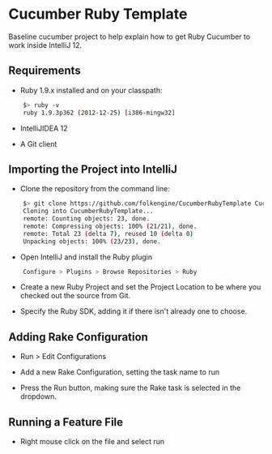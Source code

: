 Cucumber Ruby Template
======================

Baseline cucumber project to help explain how to get Ruby Cucumber to work inside IntelliJ 12.

Requirements
------------

* Ruby 1.9.x installed and on your classpath:

```sh
    $> ruby -v
    ruby 1.9.3p362 (2012-12-25) [i386-mingw32]
```    
* IntelliJIDEA 12

* A Git client

Importing the Project into IntelliJ
-----------------------------------

* Clone the repository from the command line:

```sh
    $> git clone https://github.com/folkengine/CucumberRubyTemplate CucumberRubyTemplate
    Cloning into CucumberRubyTemplate...
    remote: Counting objects: 23, done.
    remote: Compressing objects: 100% (21/21), done.
    remote: Total 23 (delta 7), reused 10 (delta 0)
    Unpacking objects: 100% (23/23), done.
```

* Open IntelliJ and install the Ruby plugin

```sh
    Configure > Plugins > Browse Repositories > Ruby
```

* Create a new Ruby Project and set the Project Location to be where you checked out the source from Git.

* Specify the Ruby SDK, adding it if there isn't already one to choose.

Adding Rake Configuration
-------------------------

* Run > Edit Configurations

* Add a new Rake Configuration, setting the task name to run

* Press the Run button, making sure the Rake task is selected in the dropdown.

Running a Feature File
----------------------

* Right mouse click on the file and select run
